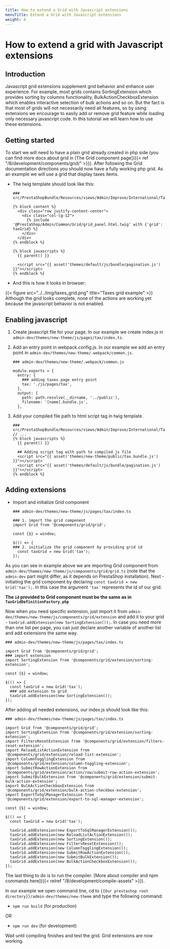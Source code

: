 ```yaml
---
title: How to extend a Grid with Javascript extensions
menuTitle: Extend a Grid with Javascript extensions
weight: 4
---
```


# How to extend a grid with Javascript extensions

## Introduction
Javascript grid extensions supplement grid behavior and enhance user experience.
For example, most grids contains SortingExtension which provides sorting by columns functionality, 
BulkActionCheckboxExtension which enables interactive selection of bulk actions and so on. 
But the fact is that most of grids will not necessarily need all features, so by using extensions we encourage to easily
add or remove grid feature while loading only necessary javascript code. In this tutorial we will learn how to use these extensions.

## Getting started
To start we will need to have a plain grid already created in php side
(you can find more docs about grid in [The Grid component page]({{< ref "/8/development/components/grid/" >}}).
After following the Grid documentation directions you should now have a fully working php grid.
As an example we will use a grid that display taxes items.

* The twig template should look like this:

    ```
    ### src/PrestaShopBundle/Resources/views/Admin/Improve/International/Tax/index.html.twig
    
    {% block content %}
      <div class="row justify-content-center">
        <div class="col-lg-12">
          {% include '@PrestaShop/Admin/Common/Grid/grid_panel.html.twig' with {'grid': taxGrid} %}
        </div>
      </div>
    {% endblock %}
    
    {% block javascripts %}
      {{ parent() }}
    
      <script src="{{ asset('themes/default/js/bundle/pagination.js') }}"></script>
    {% endblock %}
    ```
* And this is how it looks in browser:

{{< figure src="../../img/taxes_grid.png" title="Taxes grid example" >}}
Although the grid looks complete, none of the actions are working yet because the javascript behavior is not enabled.

## Enabling javascript

1. Create javascript file for your page.
 In our example we create index.js in `admin-dev/themes/new-theme/js/pages/tax/index.ts`.
 

2. Add an entry point in webpack.config.js. In our example we add an entry point in `admin-dev/themes/new-theme/.webpack/common.js`.

    ```
    ### admin-dev/themes/new-theme/.webpack/common.js
    
    module.exports = {
      entry: {
        ### adding taxes page entry point
        tax: './js/pages/tax',
      },
      output: {
        path: path.resolve(__dirname, '../public'),
        filename: '[name].bundle.js',
      }, 
    ```

3. Add your compiled file path to html script tag in twig template.

    ```
    ### src/PrestaShopBundle/Resources/views/Admin/Improve/International/Tax/index.html.twig
    // ...
    {% block javascripts %}
      {{ parent() }}
      
      ## Adding script tag with path to compiled js file
      <script src="{{ asset('themes/new-theme/public/tax.bundle.js') }}"></script>
      <script src="{{ asset('themes/default/js/bundle/pagination.js') }}"></script>
    {% endblock %}
    
    ```

## Adding extensions

* Import and initialize Grid component

    ```  
    ### admin-dev/themes/new-theme/js/pages/tax/index.ts
    
    ### 1. import the grid component
    import Grid from '@components/grid/grid';
    
    const {$} = window;
    
    $(() => {
    ### 2. initialize the grid component by providing grid id
      const taxGrid = new Grid('tax');
    });
    ```

As you can see in example above we are importing Grid component from `admin-dev/themes/new-theme/js/components/grid/grid.ts`
(note that the `admin-dev` part might differ, as it depends on PrestaShop installation).
Next - initiating the grid component by declaring `const taxGrid = new Grid('tax');`. In this case the argument `'tax'` represents the id of our grid.

**The `id` provided to Grid component must be the same as in `TaxGridDefinitionFactory.php`**

Now when you need specific extension, just import it from `admin-dev/themes/new-theme/js/components/grid/extension` and
add it to your grid - `taxGrid.addExtension(new SortingExtension());`.
In case you need more than one list per page, you can just declare another variable of another list and add extensions the same way.


```
### admin-dev/themes/new-theme/js/pages/tax/index.ts

import Grid from '@components/grid/grid';
### import extension
import SortingExtension from '@components/grid/extension/sorting-extension';

const {$} = window;

$(() => {
  const taxGrid = new Grid('tax');
  ### add extension to grid
  taxGrid.addExtension(new SortingExtension());
});
```

After adding all needed extensions, our index.js should look like this:

```
### admin-dev/themes/new-theme/js/pages/tax/index.ts

import Grid from '@components/grid/grid';
import SortingExtension from '@components/grid/extension/sorting-extension';
import FiltersResetExtension from '@components/grid/extension/filters-reset-extension';
import ReloadListActionExtension from '@components/grid/extension/reload-list-extension';
import ColumnTogglingExtension from '@components/grid/extension/column-toggling-extension';
import SubmitRowActionExtension from '@components/grid/extension/action/row/submit-row-action-extension';
import SubmitBulkExtension from '@components/grid/extension/submit-bulk-action-extension';
import BulkActionCheckboxExtension from '@components/grid/extension/bulk-action-checkbox-extension';
import ExportToSqlManagerExtension from '@components/grid/extension/export-to-sql-manager-extension';

const {$} = window;

$(() => {
  const taxGrid = new Grid('tax');

  taxGrid.addExtension(new ExportToSqlManagerExtension());
  taxGrid.addExtension(new ReloadListActionExtension());
  taxGrid.addExtension(new SortingExtension());
  taxGrid.addExtension(new FiltersResetExtension());
  taxGrid.addExtension(new ColumnTogglingExtension());
  taxGrid.addExtension(new SubmitRowActionExtension());
  taxGrid.addExtension(new SubmitBulkExtension());
  taxGrid.addExtension(new BulkActionCheckboxExtension());
});
```

The last thing to do is to run the compiler. [More about compiler and npm commands here]({{< relref "/8/development/compile-assets" >}}).

In our example we open command line, cd to `{{Our prestashop root directory}}/admin-dev/themes/new-theme` and type the following command: 

* `npm run build` (for production)

OR

* `npm run dev` (for development)

Wait until compiling finishes and test the grid. Grid extensions are now working.
